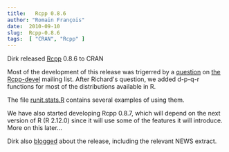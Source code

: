 ```yaml
---
title:   Rcpp 0.8.6
author: "Romain François"
date:  2010-09-10
slug:  Rcpp-0.8.6
tags:  [ "CRAN", "Rcpp" ]
---
```

<div class="post-content">
<p>Dirk released <a href="http://dirk.eddelbuettel.com/code/rcpp.html">Rcpp</a> 0.8.6 to CRAN</p>

<p>Most of the development of this release was trigerred by a <a href="http://lists.r-forge.r-project.org/pipermail/rcpp-devel/2010-August/000940.html">question</a> on <a href="http://lists.r-forge.r-project.org/cgi-bin/mailman/listinfo/rcpp-devel">the Rcpp-devel</a> mailing list. After Richard's question, we added d-p-q-r functions for most of the distributions available in R.</p>

<p>The file <a href="https://r-forge.r-project.org/scm/viewvc.php/pkg/Rcpp/inst/unitTests/runit.stats.R?view=markup&amp;root=rcpp">runit.stats.R</a> contains several examples of using them. </p>

<p>We have also started developing Rcpp 0.8.7, which will depend on the next version of R (R 2.12.0) since it will use some of the features it will introduce. More on this later...</p>

<p>Dirk also <a href="http://dirk.eddelbuettel.com/blog/2010/09/10/#rcpp_0.8.6">blogged</a> about the release, including the relevant NEWS extract. </p>
</div>
